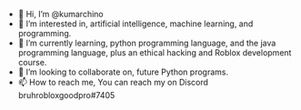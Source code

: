 - 👋 Hi, I’m @kumarchino
- 👀 I’m interested in, artificial intelligence, machine learning, and programming.
- 🌱 I’m currently learning, python programming language, and the java programming language, plus an ethical hacking and Roblox development course.
- 💞️ I’m looking to collaborate on, future Python programs.
- 📫 How to reach me, You can reach my on Discord bruhrobloxgoodpro#7405

<!---
kumarchino/kumarchino is a ✨ special ✨ repository because its `README.md` (this file) appears on your GitHub profile.
You can click the Preview link to take a look at your changes.
--->
